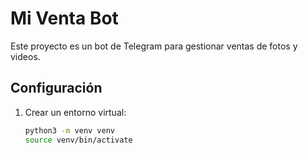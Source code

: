 # Mi Venta Bot

Este proyecto es un bot de Telegram para gestionar ventas de fotos y videos.

## Configuración

1. Crear un entorno virtual:
   ```bash
   python3 -m venv venv
   source venv/bin/activate
